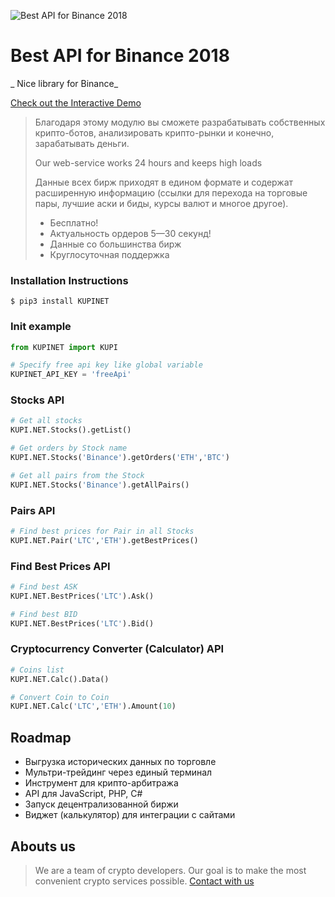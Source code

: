 ![Best API for Binance 2018](https://github.com/Kupinet/storage/raw/master/logo_banners/binance.jpg)

# Best API for Binance 2018

_ Nice library for Binance_

[Check out the Interactive Demo](http://kupi.net/p/docs-api)

> Благодаря этому модулю вы сможете разрабатывать собственных крипто-ботов, анализировать крипто-рынки и конечно, зарабатывать деньги.
>
> Our web-service works 24 hours and keeps high loads
>
> Данные всех бирж приходят в едином формате и содержат расширенную информацию (ссылки для перехода на торговые пары, лучшие аски и биды, курсы валют и многое другое).
>
> - Бесплатно!
> - Актуальность ордеров 5—30 секунд!
> - Данные со большинства бирж
> - Круглосуточная поддержка



### Installation Instructions
    $ pip3 install KUPINET

### Init example
```python
from KUPINET import KUPI

# Specify free api key like global variable
KUPINET_API_KEY = 'freeApi'
```

### Stocks API
```python
# Get all stocks
KUPI.NET.Stocks().getList()

# Get orders by Stock name
KUPI.NET.Stocks('Binance').getOrders('ETH','BTC')

# Get all pairs from the Stock
KUPI.NET.Stocks('Binance').getAllPairs()
```
### Pairs API
```python
# Find best prices for Pair in all Stocks
KUPI.NET.Pair('LTC','ETH').getBestPrices()
```
### Find Best Prices API
```python
# Find best ASK
KUPI.NET.BestPrices('LTC').Ask()

# Find best BID
KUPI.NET.BestPrices('LTC').Bid()
```
### Cryptocurrency Converter (Calculator) API
```python
# Coins list
KUPI.NET.Calc().Data()

# Convert Coin to Coin
KUPI.NET.Calc('LTC','ETH').Amount(10)
```

## Roadmap
- Выгрузка исторических данных по торговле
- Мультри-трейдинг через единый терминал
- Инструмент для крипто-арбитража
- API для JavaScript, PHP, C#
- Запуск децентрализованной биржи
- Виджет (калькулятор) для интеграции с сайтами


## Abouts us
> We are a team of crypto developers. Our goal is to make the most convenient crypto services possible.
[Contact with us](http://kupi.net/p/support)